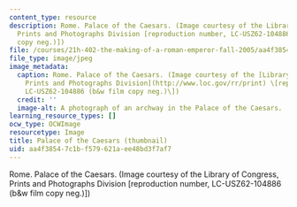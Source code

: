 ```yaml
---
content_type: resource
description: Rome. Palace of the Caesars. (Image courtesy of the Library of Congress,
  Prints and Photographs Division [reproduction number, LC-USZ62-104886 (b&w film
  copy neg.)])
file: /courses/21h-402-the-making-of-a-roman-emperor-fall-2005/aa4f38547c1bf579621aee48bd3f7af7_21h-402f05-th.jpg
file_type: image/jpeg
image_metadata:
  caption: Rome. Palace of the Caesars. (Image courtesy of the [Library of Congress,
    Prints and Photographs Division](http://www.loc.gov/rr/print) \[reproduction number,
    LC-USZ62-104886 (b&w film copy neg.)\])
  credit: ''
  image-alt: A photograph of an archway in the Palace of the Caesars.
learning_resource_types: []
ocw_type: OCWImage
resourcetype: Image
title: Palace of the Caesars (thumbnail)
uid: aa4f3854-7c1b-f579-621a-ee48bd3f7af7
---
```

Rome. Palace of the Caesars. (Image courtesy of the Library of Congress, Prints and Photographs Division [reproduction number, LC-USZ62-104886 (b&w film copy neg.)])

